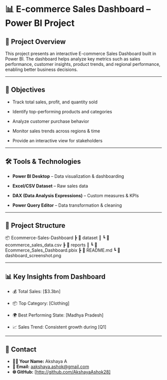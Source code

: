 # 📊 E-commerce Sales Dashboard – Power BI Project


## 📌 Project Overview
This project presents an interactive E-commerce Sales Dashboard built in Power BI.
The dashboard helps analyze key metrics such as sales performance, customer insights, product trends, and regional performance, enabling better business decisions.

----

## 🎯 Objectives

- Track total sales, profit, and quantity sold

- Identify top-performing products and categories

- Analyze customer purchase behavior

- Monitor sales trends across regions & time

- Provide an interactive view for stakeholders

----

## 🛠 Tools & Technologies

- **Power BI Desktop** – Data visualization & dashboarding

- **Excel/CSV Dataset** – Raw sales data

- **DAX (Data Analysis Expressions)** – Custom measures & KPIs

- **Power Query Editor** – Data transformation & cleaning

-----

## 📂 Project Structure

📦 Ecommerce-Sales-Dashboard
 ┣ 📂 dataset
 ┃ ┗ 📜 ecommerce_sales_data.csv
 ┣ 📂 reports
 ┃ ┗ 📜 Ecommerce_Sales_Dashboard.pbix
 ┣ 📜 README.md
 ┗ 📜 dashboard_screenshot.png

 -----

 ## 📊 Key Insights from Dashboard

- 💰 Total Sales: [$3.3bn]

- 📦 Top Category: [Clothing]

- 🌍 Best Performing State: [Madhya Pradesh]

- 📈 Sales Trend: Consistent growth during [Q1]

------

## 📧 Contact

- **👩‍💻 Your Name:** Akshaya A
- **📩 Email:** aakshaya.ashok@gmail.com
- **🌐 GitHub:** [http://github.com/AkshayaAshok28]


